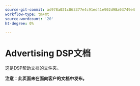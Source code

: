 ```yaml
---
source-git-commit: ad978a021c063377e4c91ed41e902d98a03749e4
workflow-type: tm+mt
source-wordcount: '20'
ht-degree: 0%

---
```

# Advertising DSP文档

这是DSP帮助文档的文件夹。

**注意：此页面未在面向客户的文档中发布。**
